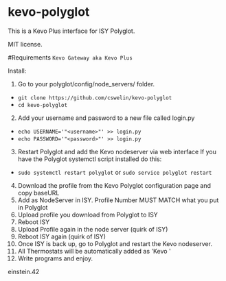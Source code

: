 # kevo-polyglot
This is a Kevo Plus interface for ISY Polyglot.

MIT license.

#Requirements
`Kevo Gateway aka Kevo Plus`

Install:

1. Go to your polyglot/config/node_servers/ folder.
  * `git clone https://github.com/cswelin/kevo-polyglot`
  * `cd kevo-polyglot`
2. Add your username and password to a new file called login.py
  * `echo USERNAME='"<username>"' >> login.py`
  * `echo PASSWORD='"<password>"' >> login.py`
3. Restart Polyglot and add the Kevo nodeserver via web interface If you have the Polyglot systemctl script installed do this:
  * `sudo systemctl restart polyglot` or `sudo service polyglot restart`
4. Download the profile from the Kevo Polyglot configuration page and copy baseURL
5. Add as NodeServer in ISY. Profile Number MUST MATCH what you put in Polyglot
6. Upload profile you download from Polyglot to ISY
7. Reboot ISY
8. Upload Profile again in the node server (quirk of ISY)
9. Reboot ISY again (quirk of ISY)
10. Once ISY is back up, go to Polyglot and restart the Kevo nodeserver.
11. All Thermostats will be automatically added as 'Kevo <name>'
12. Write programs and enjoy.


einstein.42
